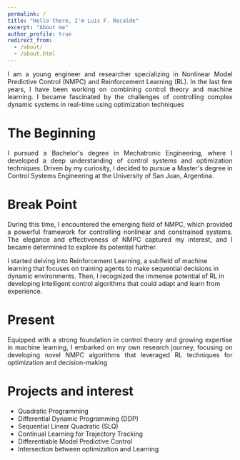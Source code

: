 ```yaml
---
permalink: /
title: "Hello there, I'm Luis F. Recalde"
excerpt: "About me"
author_profile: true
redirect_from: 
  - /about/
  - /about.html
---
```


<p style='text-align: justify;'> 
I am a young engineer and researcher specializing in Nonlinear Model Predictive Control (NMPC) and Reinforcement Learning (RL). In the last few years, I have been working on combining control theory and machine learning. I became fascinated by the challenges of controlling complex dynamic systems in real-time using optimization techniques
 </p>

The Beginning 
======
<p style='text-align: justify;'> 
I pursued a Bachelor's degree in Mechatronic Engineering, where I developed a deep understanding of control systems and optimization techniques. Driven by my curiosity, I decided to pursue a Master's degree in Control Systems Engineering at the University of San Juan, Argentina.
 </p>


Break Point
======
<p style='text-align: justify;'> 
During this time, I encountered the emerging field of NMPC, which provided a powerful framework for controlling nonlinear and constrained systems. The elegance and effectiveness of NMPC captured my interest, and I became determined to explore its potential further. 

I started delving into Reinforcement Learning, a subfield of machine learning that focuses on training agents to make sequential decisions in dynamic environments. Then, I recognized the immense potential of RL in developing intelligent control algorithms that could adapt and learn from experience.
 </p>

Present
======
<p style='text-align: justify;'> 
Equipped with a strong foundation in control theory and growing expertise in machine learning, I embarked on my own research journey, focusing on developing novel NMPC algorithms that leveraged RL techniques for optimization and decision-making
 </p>

 Projects and interest
======
* Quadratic Programming
* Differential Dynamic Programming (DDP)
* Sequential Linear Quadratic (SLQ) 
* Continual Learning for Trajectory Tracking
* Differentiable Model Predictive Control
* Intersection between optimization and Learning
